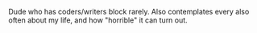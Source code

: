 Dude who has coders/writers block rarely. Also contemplates every also often about my life, and how "horrible" it can turn out.